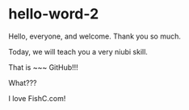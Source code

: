 # hello-word-2

Hello, everyone, and welcome. Thank you so much.

Today, we will teach you a very niubi skill.

That is ~~~ GitHub!!!

What???

I love FishC.com!
